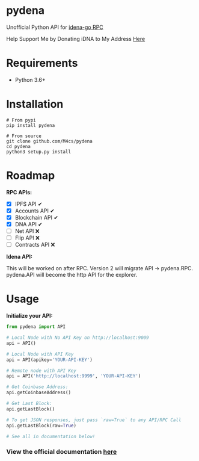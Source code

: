 # pydena

Unofficial Python API for [idena-go RPC](https://github.com/idena-network/idena-go)

Help Support Me by Donating iDNA to My Address [Here](dna://send/v1?address=0x4206eab8425b662eeb603875cbbc9c18b663d214&amount=1.0)

# Requirements

- Python 3.6+

# Installation

```
# From pypi
pip install pydena

# From source
git clone github.com/M4cs/pydena
cd pydena
python3 setup.py install
```

# Roadmap

**RPC APIs:**

- [X] IPFS API ✔
- [X] Accounts API ✔
- [X] Blockchain API ✔
- [X] DNA API ✔
- [ ] Net API ❌
- [ ] Flip API ❌
- [ ] Contracts API ❌

**Idena API:**

This will be worked on after RPC. Version 2 will migrate API -> pydena.RPC. pydena.API will become the http API for the explorer.

# Usage

**Initialize your API:**

```py
from pydena import API

# Local Node with No API Key on http://localhost:9009
api = API()

# Local Node with API Key
api = API(apikey='YOUR-API-KEY')

# Remote node with API Key
api = API('http://localhost:9999', 'YOUR-API-KEY')

# Get Coinbase Address:
api.getCoinbaseAddress()

# Get Last Block:
api.getLastBlock()

# To get JSON responses, just pass `raw=True` to any API/RPC Call
api.getLastBlock(raw=True)

# See all in documentation below!
```

### View the official documentation [here](https://m4cs.github.io/pydena/)
